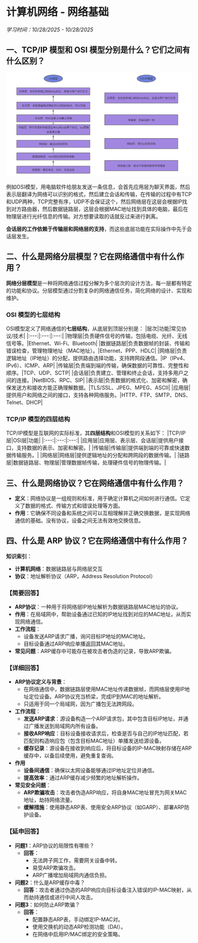 # 计算机网络 - 网络基础
*学习时间：10/28/2025 - 10/28/2025*

## 一、TCP/IP 模型和 OSI 模型分别是什么？它们之间有什么区别？

![TCP/IP模型和OSI模型之间的区别](../../../assets/TCPIP模型和OSI模型之间的区别.png "TCP/IP模型和OSI模型之间的区别")

例如OSI模型，用电脑软件给朋友发送一条信息，会首先应用层为聊天界面，然后表示层翻译为网络可以识别的格式，然后建立会话和传输，在传输的过程中有TCP和UDP两种，TCP完整有序，UDP不会保证这个，然后网络层在这层会根据IP找到对方路由器，然后数据链路层，这层会根据MAC地址找到具体的电脑，最后在物理层进行光纤信息的传输。对方想要读取的话就反过来进行剥离。

**会话层的工作依赖于传输层和网络层的支持**，而这些底层功能在实际操作中先于会话层发生。


## 二、什么是网络分层模型？它在网络通信中有什么作用？

**网络分层模型**是一种将网络通信过程分解为多个层次的设计方法，每一层都有特定的功能和协议。分层模型通过分割复杂的网络通信任务，简化网络的设计、实现和维护。

### OSI 模型的七层结构
OSI模型定义了网络通信的**七层结构**，从底层到顶层分别是：
|层次|功能|常见协议/技术|
|:---:|:---:|:---:|
|物理层|负责硬件信号的传输，包括电缆、光纤、无线信号等。|Ethernet、Wi-Fi、Bluetooth|
|数据链路层|负责数据帧的封装、传输和错误检查，管理物理地址（MAC地址）。|Ethernet、PPP、HDLC|
|网络层|负责逻辑地址（IP地址）的分配，提供路由选择功能，支持跨网段通信。|IP（IPv4、IPv6）、ICMP、ARP|
|传输层|负责端到端的传输，确保数据的可靠性、完整性和顺序。|TCP、UDP、SCTP|
|会话层|负责建立、管理和终止会话，支持多用户之间的连接。|NetBIOS、RPC、SIP|
|表示层|负责数据的格式化、加密和解密，确保发送方和接收方能正确理解数据。|TLS/SSL、JPEG、MPEG、ASCII|
|应用层|提供用户和网络之间的接口，支持各种网络服务。|HTTP、FTP、SMTP、DNS、Telnet、DHCP|

### TCP/IP 模型的四层结构
TCP/IP模型是互联网的实际标准，其**四层结构**和OSI模型的关系如下：
|TCP/IP层|OSI层|功能|
|:---:|:---:|:---:|
|应用层|应用层、表示层、会话层|提供用户接口，支持数据的表示、加密和解密。|
|传输层|传输层|提供端到端的可靠或快速数据传输服务。|
|网络层|网络层|提供逻辑地址的分配和跨网段的数据传输。|
|链路层|数据链路层、物理层|管理数据帧传输，处理硬件信号的物理传输。|


## 三、什么是网络协议？它在网络通信中有什么作用？

- **定义**：网络协议是一组规则和标准，用于确定计算机之间如何进行通信。它定义了数据的格式、传输方式和错误处理等方面。
- **作用**：它确保不同设备和系统之间可以互相理解并正确交换数据，是实现网络通信的基础。没有协议，设备之间无法有效地交换信息。


## 四、什么是 ARP 协议？它在网络通信中有什么作用？

**知识索引**：
- **计算机网络**：数据链路层与网络层交互
- **协议**：地址解析协议（ARP，Address Resolution Protocol）

### 【简要回答】
- **ARP协议**：一种用于将网络层IP地址解析为数据链路层MAC地址的协议。
- **作用**：在局域网中，帮助设备通过已知的IP地址找到对应的MAC地址，从而实现网络通信。
- **工作流程**：
  - 设备发送ARP请求广播，询问目标IP地址的MAC地址。
  - 目标设备通过ARP响应单播返回其MAC地址。
- **常见问题**：ARP缓存中可能存在被攻击者伪造的记录，导致ARP欺骗。

### 【详细回答】
- **ARP协议定义与背景**：
  - 在网络通信中，数据链路层使用MAC地址传递数据帧，而网络层使用IP地址定位设备。ARP协议充当桥梁，完成IP到MAC的地址解析。
  - 只适用于同一个局域网，因为广播包无法跨网段。
- **工作流程**：
  - **发送ARP请求**：源设备构造一个ARP请求包，其中包含目标IP地址，并通过广播发送到局域网内所有设备。
  - **接收ARP响应**：目标设备接收请求后，检查是否与自己的IP地址匹配，若匹配则构造响应包（包含目标MAC地址）单播发送给源设备。
  -  **缓存记录**：源设备在接收到响应后，将目标设备的IP-MAC映射存储在ARP缓存中，以备后续使用，避免重复查询。
- **作用**
  - **设备间通信**：确保以太网设备能够通过IP地址定位并通信。
  - **提高效率**：通过ARP缓存减少频繁的地址解析操作。
- **常见安全问题**：
  - **ARP欺骗攻击**：攻击者伪造ARP响应，将自身MAC地址冒充为网关MAC地址，劫持网络流量。
  - **缓解措施**：使用静态ARP表、使用安全ARP协议（如GARP）、部署ARP防护设备。

### 【延申回答】
- **问题1**：ARP协议的局限性有哪些？
  - **回答**：
    - 无法跨子网工作，需要网关设备中转。
    - 易受ARP欺骗攻击。
    - ARP广播增加局域网内通信负担。
- **问题2**：什么是ARP缓存中毒？
  - **回答**：攻击者通过伪造的ARP响应向目标设备注入错误的IP-MAC映射，从而劫持通信或进行中间人攻击。
- **问题3**：如何防止ARP欺骗？
  - **回答**：
    - 配置静态ARP表，手动绑定IP-MAC对。
    - 使用交换机的动态ARP检测功能（DAI）。
    - 在网络中启用IP/MAC绑定的安全策略。